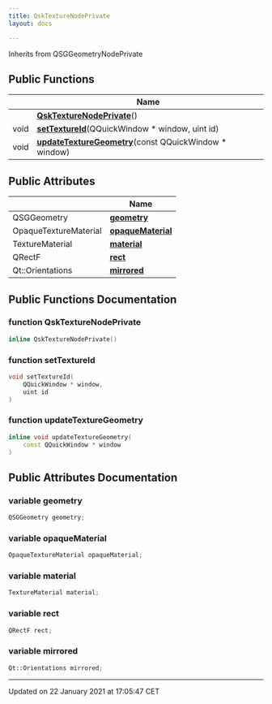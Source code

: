 ```yaml
---
title: QskTextureNodePrivate
layout: docs

---
```





Inherits from QSGGeometryNodePrivate

## Public Functions

|                | Name           |
| -------------- | -------------- |
| | **[QskTextureNodePrivate](/docs/classes/class_qsk_texture_node_private/#function-qsktexturenodeprivate)**() |
| void | **[setTextureId](/docs/classes/class_qsk_texture_node_private/#function-settextureid)**(QQuickWindow * window, uint id) |
| void | **[updateTextureGeometry](/docs/classes/class_qsk_texture_node_private/#function-updatetexturegeometry)**(const QQuickWindow * window) |

## Public Attributes

|                | Name           |
| -------------- | -------------- |
| QSGGeometry | **[geometry](/docs/classes/class_qsk_texture_node_private/#variable-geometry)**  |
| OpaqueTextureMaterial | **[opaqueMaterial](/docs/classes/class_qsk_texture_node_private/#variable-opaquematerial)**  |
| TextureMaterial | **[material](/docs/classes/class_qsk_texture_node_private/#variable-material)**  |
| QRectF | **[rect](/docs/classes/class_qsk_texture_node_private/#variable-rect)**  |
| Qt::Orientations | **[mirrored](/docs/classes/class_qsk_texture_node_private/#variable-mirrored)**  |

## Public Functions Documentation

### function QskTextureNodePrivate

```cpp
inline QskTextureNodePrivate()
```


### function setTextureId

```cpp
void setTextureId(
    QQuickWindow * window,
    uint id
)
```


### function updateTextureGeometry

```cpp
inline void updateTextureGeometry(
    const QQuickWindow * window
)
```


## Public Attributes Documentation

### variable geometry

```cpp
QSGGeometry geometry;
```


### variable opaqueMaterial

```cpp
OpaqueTextureMaterial opaqueMaterial;
```


### variable material

```cpp
TextureMaterial material;
```


### variable rect

```cpp
QRectF rect;
```


### variable mirrored

```cpp
Qt::Orientations mirrored;
```


-------------------------------

Updated on 22 January 2021 at 17:05:47 CET